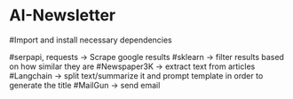 # AI-Newsletter

#Import and install necessary dependencies 

#serpapi, requests → Scrape google results
#sklearn → filter results based on how similar they are 
#Newspaper3K → extract text from articles 
#Langchain → split text/summarize it and prompt template in order to generate the title
#MailGun → send email 
